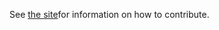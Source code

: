 See [the site](http://jonathonw.github.io/bna-tech-companies/contributing/)for information on how to contribute.

